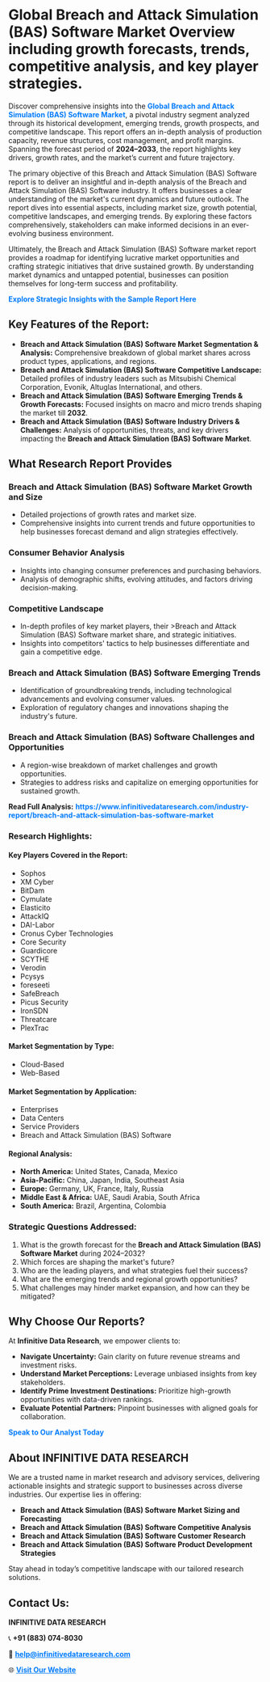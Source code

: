 <h1>Global Breach and Attack Simulation (BAS) Software Market Overview including growth forecasts, trends, competitive analysis, and key player strategies.</h1>
<p>
Discover comprehensive insights into the 
<a href="https://www.infinitivedataresearch.com/industry-report/breach-and-attack-simulation-bas-software-market" rel="dofollow" style="color: #007BFF; text-decoration: none;"><strong>Global Breach and Attack Simulation (BAS) Software Market</strong></a>, a pivotal industry segment analyzed through its historical development, emerging trends, growth prospects, and competitive landscape. This report offers an in-depth analysis of production capacity, revenue structures, cost management, and profit margins. Spanning the forecast period of <strong>2024–2033</strong>, the report highlights key drivers, growth rates, and the market’s current and future trajectory.
</p>
<p>
The primary objective of this Breach and Attack Simulation (BAS) Software report is to deliver an insightful and in-depth analysis of the Breach and Attack Simulation (BAS) Software industry. It offers businesses a clear understanding of the market's current dynamics and future outlook. The report dives into essential aspects, including market size, growth potential, competitive landscapes, and emerging trends. By exploring these factors comprehensively, stakeholders can make informed decisions in an ever-evolving business environment.
</p>
<p>
Ultimately, the Breach and Attack Simulation (BAS) Software market report provides a roadmap for identifying lucrative market opportunities and crafting strategic initiatives that drive sustained growth. By understanding market dynamics and untapped potential, businesses can position themselves for long-term success and profitability.
</p>
<p>
<a href="https://www.infinitivedataresearch.com/request-sample/reportId=111168" style="color: #007BFF; text-decoration: none;"><strong>Explore Strategic Insights with the Sample Report Here</strong></a>
</p>

<h2>Key Features of the Report:</h2>
<ul>
<li><strong>Breach and Attack Simulation (BAS) Software Market Segmentation & Analysis:</strong> Comprehensive breakdown of global market shares across product types, applications, and regions.</li>
<li><strong>Breach and Attack Simulation (BAS) Software Competitive Landscape:</strong> Detailed profiles of industry leaders such as Mitsubishi Chemical Corporation, Evonik, Altuglas International, and others.</li>
<li><strong>Breach and Attack Simulation (BAS) Software Emerging Trends & Growth Forecasts:</strong> Focused insights on macro and micro trends shaping the market till <strong>2032</strong>.</li>
<li><strong>Breach and Attack Simulation (BAS) Software Industry Drivers & Challenges:</strong> Analysis of opportunities, threats, and key drivers impacting the <strong>Breach and Attack Simulation (BAS) Software Market</strong>.</li>
</ul>

<h2>What Research Report Provides</h2>
<h3>Breach and Attack Simulation (BAS) Software Market Growth and Size</h3>
<ul>
<li>Detailed projections of growth rates and market size.</li>
<li>Comprehensive insights into current trends and future opportunities to help businesses forecast demand and align strategies effectively.</li>
</ul>

<h3>Consumer Behavior Analysis</h3>
<ul>
<li>Insights into changing consumer preferences and purchasing behaviors.</li>
<li>Analysis of demographic shifts, evolving attitudes, and factors driving decision-making.</li>
</ul>

<h3>Competitive Landscape</h3>
<ul>
<li>In-depth profiles of key market players, their >Breach and Attack Simulation (BAS) Software market share, and strategic initiatives.</li>
<li>Insights into competitors' tactics to help businesses differentiate and gain a competitive edge.</li>
</ul>

<h3>Breach and Attack Simulation (BAS) Software Emerging Trends</h3>
<ul>
<li>Identification of groundbreaking trends, including technological advancements and evolving consumer values.</li>
<li>Exploration of regulatory changes and innovations shaping the industry's future.</li>
</ul>

<h3>Breach and Attack Simulation (BAS) Software Challenges and Opportunities</h3>
<ul>
<li>A region-wise breakdown of market challenges and growth opportunities.</li>
<li>Strategies to address risks and capitalize on emerging opportunities for sustained growth.</li>
</ul>
<p><strong>Read Full Analysis:</strong> <a href="https://www.infinitivedataresearch.com/industry-report/breach-and-attack-simulation-bas-software-market" rel="dofollow" style="color: #007BFF; text-decoration: none;"><strong>https://www.infinitivedataresearch.com/industry-report/breach-and-attack-simulation-bas-software-market</strong></a></p>
<h3>Research Highlights:</h3>
<h4>Key Players Covered in the Report:</h4>
<ul><li>Sophos</li><li>XM Cyber</li><li>BitDam</li><li>Cymulate</li><li>Elasticito</li><li>AttackIQ</li><li>DAI-Labor</li><li>Cronus Cyber Technologies</li><li>Core Security</li><li>Guardicore</li><li>SCYTHE</li><li>Verodin</li><li>Pcysys</li><li>foreseeti</li><li>SafeBreach</li><li>Picus Security</li><li>IronSDN</li><li>Threatcare</li><li>PlexTrac</li></ul>
<h4>Market Segmentation by Type:</h4>
<ul><li>Cloud-Based</li><li>Web-Based</li></ul>
<h4>Market Segmentation by Application:</h4>
<ul><li>Enterprises</li><li>Data Centers</li><li>Service Providers</li><li>Breach and Attack Simulation (BAS) Software</li></ul>

<h4>Regional Analysis:</h4>
<ul>
<li><strong>North America:</strong> United States, Canada, Mexico</li>
<li><strong>Asia-Pacific:</strong> China, Japan, India, Southeast Asia</li>
<li><strong>Europe:</strong> Germany, UK, France, Italy, Russia</li>
<li><strong>Middle East & Africa:</strong> UAE, Saudi Arabia, South Africa</li>
<li><strong>South America:</strong> Brazil, Argentina, Colombia</li>
</ul>

<h3>Strategic Questions Addressed:</h3>
<ol>
<li>What is the growth forecast for the <strong>Breach and Attack Simulation (BAS) Software Market</strong> during 2024–2032?</li>
<li>Which forces are shaping the market's future?</li>
<li>Who are the leading players, and what strategies fuel their success?</li>
<li>What are the emerging trends and regional growth opportunities?</li>
<li>What challenges may hinder market expansion, and how can they be mitigated?</li>
</ol>

<h2>Why Choose Our Reports?</h2>
<p>At <strong>Infinitive Data Research</strong>, we empower clients to:</p>
<ul>
<li><strong>Navigate Uncertainty:</strong> Gain clarity on future revenue streams and investment risks.</li>
<li><strong>Understand Market Perceptions:</strong> Leverage unbiased insights from key stakeholders.</li>
<li><strong>Identify Prime Investment Destinations:</strong> Prioritize high-growth opportunities with data-driven rankings.</li>
<li><strong>Evaluate Potential Partners:</strong> Pinpoint businesses with aligned goals for collaboration.</li>
</ul>
<p><a href="https://www.infinitivedataresearch.com/industry-report/breach-and-attack-simulation-bas-software-market" rel="dofollow" style="color: #007BFF; text-decoration: none;"><strong>Speak to Our Analyst Today</strong></a></p>

<h2>About INFINITIVE DATA RESEARCH</h2>
<p>We are a trusted name in market research and advisory services, delivering actionable insights and strategic support to businesses across diverse industries. Our expertise lies in offering:</p>
<ul>
<li><strong>Breach and Attack Simulation (BAS) Software Market Sizing and Forecasting</strong></li>
<li><strong>Breach and Attack Simulation (BAS) Software Competitive Analysis</strong></li>
<li><strong>Breach and Attack Simulation (BAS) Software Customer Research</strong></li>
<li><strong>Breach and Attack Simulation (BAS) Software Product Development Strategies</strong></li>
</ul>
<p>Stay ahead in today’s competitive landscape with our tailored research solutions.</p>

<h2>Contact Us:</h2>
<p><strong>INFINITIVE DATA RESEARCH</strong></p>
<p>📞 <strong>+91 (883) 074-8030</strong></p>
<p>📧 <strong><a href="mailto:help@infinitivedataresearch.com" style="color: #007BFF;">help@infinitivedataresearch.com</a></strong></p>
<p>🌐 <strong><a href="https://www.infinitivedataresearch.com" rel="dofollow" style="color: #007BFF;">Visit Our Website</a></strong></p>